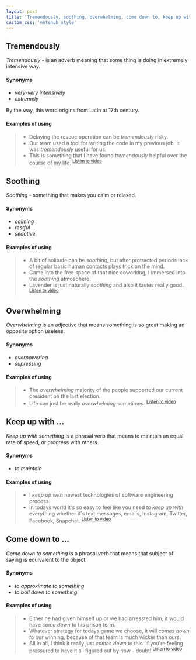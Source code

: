 ```yaml
---
layout: post
title: 'Tremendously, soothing, overwhelming, come down to, keep up with'
custom_css: 'notehub_style'
---
```


Tremendously
------
*Tremendously* - is an adverb meaning that some thing is doing in extremely intensive way.

#### Synonyms
- *very-very intensively*
- *extremely*

By the way, this word origins from Latin at 17th century.

#### Examples of using

> - Delaying the rescue operation can be *tremendously* risky.
> - Our team used a tool for writing the code in my previous job. It was *tremendously* useful for us. 
> - This is something that I have found *tremendously* helpful over the course of my life. <sup>[Listen to video](https://www.youtube.com/watch?v=FwkaEQ7xXe8&t=4m19s)</sup>


Soothing
---
*Soothing* - something that makes you calm or relaxed.

#### Synonyms
- *calming*
- *restful*
- *sedative*

#### Examples of using
> - A bit of solitude can be *soothing*, but after protracted periods lack of regular basic human contacts plays trick on the mind.
> - Came into the free space of that nice coworking, I immersed into the *soothing* atmosphere.
> - Lavender is just naturally *soothing* and also it tastes really good. <sup>[Listen to video](https://www.youtube.com/watch?v=FwkaEQ7xXe8&t=2m08s)</sup>

Overwhelming
--
*Overwhelming* is an adjective that means something is so great making an opposite option useless.

#### Synonyms
- *overpowering*
- *supressing*

#### Examples of using
> - The *overwhelming* majority of the people supported our current president on the last election.
> - Life can just be really *overwhelming* sometimes. <sup>[Listen to video](https://www.youtube.com/watch?v=FwkaEQ7xXe8&t=0m04s)</sup>

Keep up with ...
---
*Keep up with something* is a phrasal verb that means to maintain an equal rate of speed, or progress with others.

#### Synonyms 
- *to maintain*

#### Examples of using
> - I *keep up with* newest technologies of software engineering process.
> - In todays world it\'s so easy to feel like you need *to keep up with* everything whether it\'s text messages, emails, Instagram, Twitter, Facebook, Snapchat. <sup>[Listen to video](https://www.youtube.com/watch?v=FwkaEQ7xXe8&t=1m04s)</sup>

Come down to ...
---
*Come down to something* is a phrasal verb that means that subject of saying is equivalent to the object.

#### Synonyms
- *to approximate to something*
- *to boil down to something*

#### Examples of using
> - Either he had given himself up or we had arressted him; it would have *come down to* his prison term.
> - Whatever strategy for todays game we choose, it will *comes down to* our winning, because of that team is much wicker than ours.
> - All in all, I think it really just *comes down to* this. If you\'re feeling pressured to have it all figured out by now - doubt! <sup>[Listen to video](https://www.youtube.com/watch?v=FwkaEQ7xXe8&t=5m24s)</sup>

